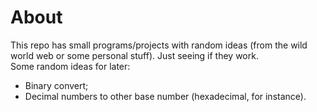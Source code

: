# About

This repo has small programs/projects with random ideas (from the wild world web or some personal stuff). Just seeing if they work.  
Some random ideas for later:

- Binary convert;
- Decimal numbers to other base number (hexadecimal, for instance).
